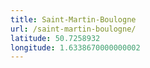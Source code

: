 ```yaml
---
title: Saint-Martin-Boulogne
url: /saint-martin-boulogne/
latitude: 50.7258932
longitude: 1.6338670000000002
---
```

